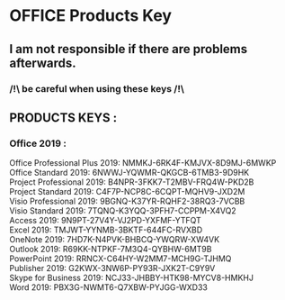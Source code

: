 
# OFFICE Products Key
## I am not responsible if there are problems afterwards.
### /!\ be careful when using these keys /!\


## PRODUCTS KEYS :


### Office 2019 :  
Office Professional Plus 2019: NMMKJ-6RK4F-KMJVX-8D9MJ-6MWKP  
Office Standard 2019: 6NWWJ-YQWMR-QKGCB-6TMB3-9D9HK  
Project Professional 2019: B4NPR-3FKK7-T2MBV-FRQ4W-PKD2B  
Project Standard 2019: C4F7P-NCP8C-6CQPT-MQHV9-JXD2M  
Visio Professional 2019: 9BGNQ-K37YR-RQHF2-38RQ3-7VCBB  
Visio Standard 2019: 7TQNQ-K3YQQ-3PFH7-CCPPM-X4VQ2  
Access 2019: 9N9PT-27V4Y-VJ2PD-YXFMF-YTFQT  
Excel 2019: TMJWT-YYNMB-3BKTF-644FC-RVXBD  
OneNote 2019: 7HD7K-N4PVK-BHBCQ-YWQRW-XW4VK  
Outlook 2019: R69KK-NTPKF-7M3Q4-QYBHW-6MT9B  
PowerPoint 2019: RRNCX-C64HY-W2MM7-MCH9G-TJHMQ  
Publisher 2019: G2KWX-3NW6P-PY93R-JXK2T-C9Y9V  
Skype for Business 2019: NCJ33-JHBBY-HTK98-MYCV8-HMKHJ  
Word 2019: PBX3G-NWMT6-Q7XBW-PYJGG-WXD33  
